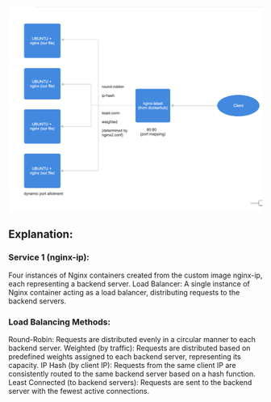 ![image](DiagramTask3.png)

## Explanation:

### Service 1 (nginx-ip):
Four instances of Nginx containers created from the custom image nginx-ip, each representing a backend server.
Load Balancer: A single instance of Nginx container acting as a load balancer, distributing requests to the backend servers.

### Load Balancing Methods:
Round-Robin: Requests are distributed evenly in a circular manner to each backend server.
Weighted (by traffic): Requests are distributed based on predefined weights assigned to each backend server, representing its capacity.
IP Hash (by client IP): Requests from the same client IP are consistently routed to the same backend server based on a hash function.
Least Connected (to backend servers): Requests are sent to the backend server with the fewest active connections.